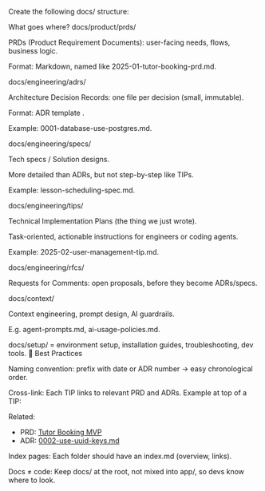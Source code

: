 Create the following docs/ structure:

What goes where?
docs/product/prds/

PRDs (Product Requirement Documents): user-facing needs, flows, business logic.

Format: Markdown, named like 2025-01-tutor-booking-prd.md.

docs/engineering/adrs/

Architecture Decision Records: one file per decision (small, immutable).

Format: ADR template
.

Example: 0001-database-use-postgres.md.

docs/engineering/specs/

Tech specs / Solution designs.

More detailed than ADRs, but not step-by-step like TIPs.

Example: lesson-scheduling-spec.md.

docs/engineering/tips/

Technical Implementation Plans (the thing we just wrote).

Task-oriented, actionable instructions for engineers or coding agents.

Example: 2025-02-user-management-tip.md.

docs/engineering/rfcs/

Requests for Comments: open proposals, before they become ADRs/specs.

docs/context/

Context engineering, prompt design, AI guardrails.

E.g. agent-prompts.md, ai-usage-policies.md.

docs/setup/ = environment setup, installation guides, troubleshooting, dev tools.
🧭 Best Practices

Naming convention: prefix with date or ADR number → easy chronological order.

Cross-link: Each TIP links to relevant PRD and ADRs. Example at top of a TIP:

Related:
- PRD: [Tutor Booking MVP](../product/prds/2025-01-tutor-booking-prd.md)
- ADR: [0002-use-uuid-keys.md](../engineering/adrs/0002-use-uuid-keys.md)


Index pages: Each folder should have an index.md (overview, links).

Docs ≠ code: Keep docs/ at the root, not mixed into app/, so devs know where to look.
